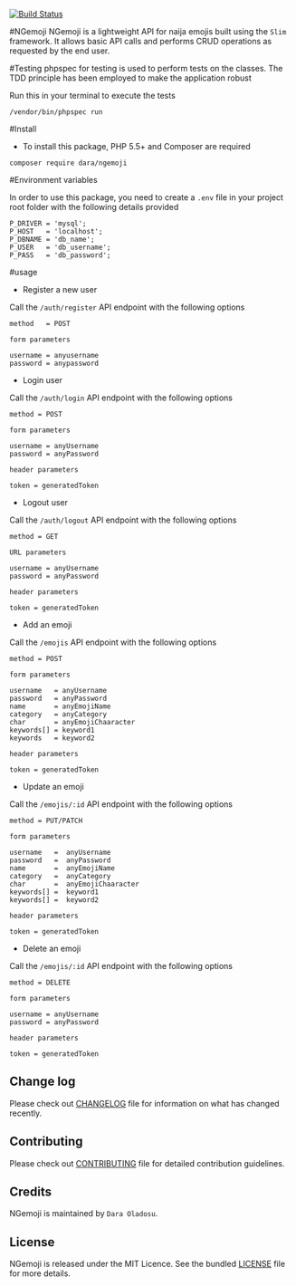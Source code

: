 [![Build Status](https://travis-ci.org/andela-doladosu/ngemoji.svg?branch=master)](https://travis-ci.org/andela-doladosu/ngemoji)

#NGemoji
NGemoji is a lightweight API for naija emojis built using the `Slim` framework.
It allows basic API calls and performs CRUD operations as requested by the end user.

#Testing
 phpspec for testing is used to perform 
 tests on the classes. The TDD principle has been
 employed to make the application robust

 Run this in your terminal to execute the tests
 ```````
 /vendor/bin/phpspec run
`````````

#Install

- To install this package, PHP 5.5+ and Composer are required

``````
composer require dara/ngemoji
``````
#Environment variables

In order to use this package, you need to create a `.env` file in 
your project root folder with the following details provided
`````
P_DRIVER = 'mysql';
P_HOST   = 'localhost';
P_DBNAME = 'db_name';
P_USER   = 'db_username';
P_PASS   = 'db_password';
`````
#usage

- Register a new user

Call the `/auth/register` API endpoint with the following options
````````
method   = POST

form parameters

username = anyusername 
password = anypassword
`````````

- Login user

Call the `/auth/login` API endpoint with the following options
````````
method = POST

form parameters

username = anyUsername 
password = anyPassword

header parameters

token = generatedToken
`````````

- Logout user

Call the `/auth/logout` API endpoint with the following options
````````
method = GET

URL parameters

username = anyUsername 
password = anyPassword

header parameters

token = generatedToken
`````````

- Add an emoji

Call the `/emojis` API endpoint with the following options
````````
method = POST

form parameters

username   = anyUsername 
password   = anyPassword
name       = anyEmojiName
category   = anyCategory
char       = anyEmojiChaaracter
keywords[] = keyword1
keywords   = keyword2

header parameters

token = generatedToken
`````````

- Update an emoji

Call the `/emojis/:id` API endpoint with the following options
````````
method = PUT/PATCH

form parameters

username   =  anyUsername 
password   =  anyPassword
name       =  anyEmojiName
category   =  anyCategory
char       =  anyEmojiChaaracter
keywords[] =  keyword1
keywords[] =  keyword2

header parameters

token = generatedToken
`````````

- Delete an emoji

Call the `/emojis/:id` API endpoint with the following options
````````
method = DELETE

form parameters

username = anyUsername 
password = anyPassword

header parameters

token = generatedToken
`````````


## Change log
Please check out [CHANGELOG](CHANGELOG.md) file for information on what has changed recently.

## Contributing
Please check out [CONTRIBUTING](CONTRIBUTING.md) file for detailed contribution guidelines.

## Credits
NGemoji is maintained by `Dara Oladosu`.

## License
NGemoji is released under the MIT Licence. See the bundled [LICENSE](LICENSE.md) file for more details.


